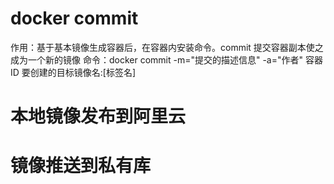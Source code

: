 # docker commit
作用：基于基本镜像生成容器后，在容器内安装命令。commit 提交容器副本使之成为一个新的镜像
命令：docker commit -m="提交的描述信息" -a="作者" 容器ID 要创建的目标镜像名:[标签名]

# 本地镜像发布到阿里云

# 镜像推送到私有库